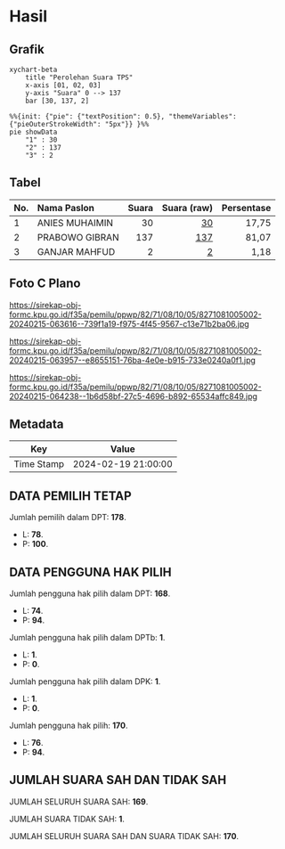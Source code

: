 # Hasil

## Grafik

```mermaid
xychart-beta
    title "Perolehan Suara TPS"
    x-axis [01, 02, 03]
    y-axis "Suara" 0 --> 137
    bar [30, 137, 2]
```

```mermaid
%%{init: {"pie": {"textPosition": 0.5}, "themeVariables": {"pieOuterStrokeWidth": "5px"}} }%%
pie showData
    "1" : 30
    "2" : 137
    "3" : 2
```

## Tabel

| No. | Nama Paslon    | Suara | Suara (raw) | Persentase |
|:--- |:-------------- | -----:| -----------:| ----------:|
| 1   | ANIES MUHAIMIN | 30    | [30][p-1]   | 17,75      |
| 2   | PRABOWO GIBRAN | 137   | [137][p-2]  | 81,07      |
| 3   | GANJAR MAHFUD  | 2     | [2][p-3]    | 1,18       |


[p-1]: https://github.com/gigit-pemilu/pemilu-2024-82-maluku-utara/blob/main/pilpres/hitung-suara/sub/82-maluku-utara/sub/71-kota-ternate/sub/08-ternate-barat/sub/1005-tobololo/sub/002-tps/sub/paslon-1.txt
[p-2]: https://github.com/gigit-pemilu/pemilu-2024-82-maluku-utara/blob/main/pilpres/hitung-suara/sub/82-maluku-utara/sub/71-kota-ternate/sub/08-ternate-barat/sub/1005-tobololo/sub/002-tps/sub/paslon-2.txt
[p-3]: https://github.com/gigit-pemilu/pemilu-2024-82-maluku-utara/blob/main/pilpres/hitung-suara/sub/82-maluku-utara/sub/71-kota-ternate/sub/08-ternate-barat/sub/1005-tobololo/sub/002-tps/sub/paslon-3.txt

## Foto C Plano

https://sirekap-obj-formc.kpu.go.id/f35a/pemilu/ppwp/82/71/08/10/05/8271081005002-20240215-063616--739f1a19-f975-4f45-9567-c13e71b2ba06.jpg

https://sirekap-obj-formc.kpu.go.id/f35a/pemilu/ppwp/82/71/08/10/05/8271081005002-20240215-063957--e8655151-76ba-4e0e-b915-733e0240a0f1.jpg

https://sirekap-obj-formc.kpu.go.id/f35a/pemilu/ppwp/82/71/08/10/05/8271081005002-20240215-064238--1b6d58bf-27c5-4696-b892-65534affc849.jpg


## Metadata

| Key        | Value               |
| ---------- | ------------------- |
| Time Stamp | 2024-02-19 21:00:00 |


## DATA PEMILIH TETAP

Jumlah pemilih dalam DPT: **178**.
 * L: **78**.
 * P: **100**.

## DATA PENGGUNA HAK PILIH

Jumlah pengguna hak pilih dalam DPT: **168**.
 * L: **74**.
 * P: **94**.

Jumlah pengguna hak pilih dalam DPTb: **1**.
 * L: **1**.
 * P: **0**.

Jumlah pengguna hak pilih dalam DPK: **1**.
 * L: **1**.
 * P: **0**.

Jumlah pengguna hak pilih: **170**.
 * L: **76**.
 * P: **94**.

## JUMLAH SUARA SAH DAN TIDAK SAH

JUMLAH SELURUH SUARA SAH: **169**.

JUMLAH SUARA TIDAK SAH: **1**.

JUMLAH SELURUH SUARA SAH DAN SUARA TIDAK SAH: **170**.


